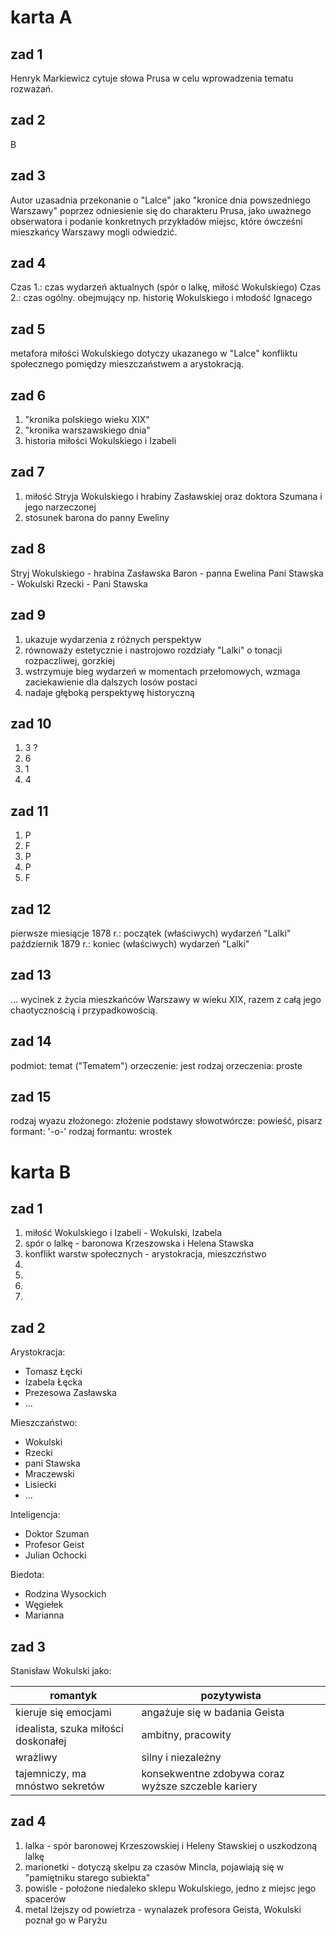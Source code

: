 # karta A
## zad 1
Henryk Markiewicz cytuje słowa Prusa w celu wprowadzenia tematu rozważań.


## zad 2
B


## zad 3
Autor uzasadnia przekonanie o "Lalce" jako "kronice dnia powszedniego Warszawy" poprzez odniesienie się do charakteru Prusa, jako uważnego obserwatora i podanie konkretnych przykładów miejsc, które ówcześni mieszkańcy Warszawy mogli odwiedzić.


## zad 4
Czas 1.: czas wydarzeń aktualnych (spór o lalkę, miłość Wokulskiego)
Czas 2.: czas ogólny. obejmujący np. historię Wokulskiego i młodość Ignacego


## zad 5
metafora miłości Wokulskiego dotyczy ukazanego w "Lalce" konfliktu społecznego pomiędzy mieszczaństwem a arystokracją.


## zad 6
1. "kronika polskiego wieku XIX"
2. "kronika warszawskiego dnia"
3. historia miłości Wokulskiego i Izabeli


## zad 7
1. miłość Stryja Wokulskiego i hrabiny Zasławskiej oraz doktora Szumana i jego narzeczonej
2. stosunek barona do panny Eweliny


## zad 8
Stryj Wokulskiego - hrabina Zasławska
Baron - panna Ewelina
Pani Stawska - Wokulski
Rzecki - Pani Stawska


## zad 9
1. ukazuje wydarzenia z różnych perspektyw
2. równoważy estetycznie i nastrojowo rozdziały "Lalki" o tonacji rozpaczliwej, gorzkiej
3. wstrzymuje bieg wydarzeń w momentach przełomowych, wzmaga zaciekawienie dla dalszych losów postaci
4. nadaje głęboką perspektywę historyczną


## zad 10
1. 3 ?
2. 6
3. 1
4. 4


## zad 11
1. P
2. F
3. P
4. P
5. F


## zad 12
pierwsze miesiącje 1878 r.: początek (właściwych) wydarzeń "Lalki"
październik 1879 r.: koniec (właściwych) wydarzeń "Lalki"


## zad 13
... wycinek z życia mieszkańców Warszawy w wieku XIX, razem z całą jego chaotycznością i przypadkowością.


## zad 14
podmiot: temat ("Tematem")
orzeczenie: jest
rodzaj orzeczenia: proste


## zad 15
rodzaj wyazu złożonego: złożenie
podstawy słowotwórcze: powieść, pisarz
formant: '-o-'
rodzaj formantu: wrostek



# karta B
## zad 1
1. miłość Wokulskiego i Izabeli - Wokulski, Izabela
2. spór o lalkę - baronowa Krzeszowska i Helena Stawska
3. konflikt warstw społecznych - arystokracja, mieszczństwo
4. 
5. 
6. 
7. 


## zad 2
Arystokracja:
  - Tomasz Łęcki
  - Izabela Łęcka
  - Prezesowa Zasławska
  - ...

Mieszczaństwo:
  - Wokulski
  - Rzecki
  - pani Stawska
  - Mraczewski
  - Lisiecki
  - ...

Inteligencja:
  - Doktor Szuman
  - Profesor Geist
  - Julian Ochocki

Biedota:
  - Rodzina Wysockich
  - Węgiełek
  - Marianna


## zad 3
Stanisław Wokulski jako:

romantyk | pozytywista
-------- | ------------
kieruje się emocjami | angażuje się w badania Geista
idealista, szuka miłości doskonałej | ambitny, pracowity
wrażliwy | silny i niezależny
tajemniczy, ma mnóstwo sekretów | konsekwentne zdobywa coraz wyższe szczeble kariery


## zad 4
1. lalka - spór baronowej Krzeszowskiej i Heleny Stawskiej o uszkodzoną lalkę
2. marionetki - dotyczą skelpu za czasów Mincla, pojawiają się w "pamiętniku starego subiekta"
3. powiśle - położone niedaleko sklepu Wokulskiego, jedno z miejsc jego spacerów
4. metal lżejszy od powietrza - wynalazek profesora Geista, Wokulski poznał go w Paryżu